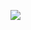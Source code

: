[<img src="https://david-dm.org/uk-ar/CycleReactNativeEx.svg">](https://david-dm.org/uk-ar/CycleReactNativeEx)
